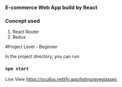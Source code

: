 ### E-commerce Web App build by React

### Concept used 
1. React Router 
2. Redux

#Project Level - Beginner

In the project directory, you can run:

### `npm start`

Live View
https://ocullus.netlify.app/listing/eyeglasses
